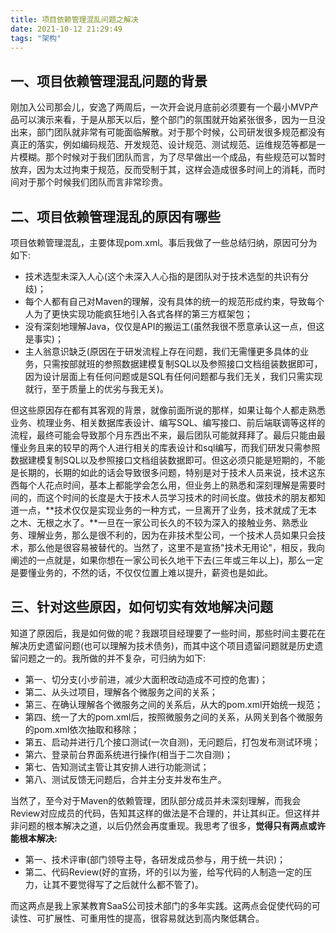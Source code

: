 ```yaml
---
title: 项目依赖管理混乱问题之解决
date: 2021-10-12 21:29:49
tags: "架构"
---
```


## 一、项目依赖管理混乱问题的背景
刚加入公司那会儿，安逸了两周后，一次开会说月底前必须要有一个最小MVP产品可以演示来看，于是从那天以后，整个部门的氛围就开始紧张很多，因为一旦没出来，部门团队就非常有可能面临解散。对于那个时候，公司研发很多规范都没有真正的落实，例如编码规范、开发规范、设计规范、测试规范、运维规范等都是一片模糊。那个时候对于我们团队而言，为了尽早做出一个成品，有些规范可以暂时放弃，因为太过拘束于规范，反而受制于其，这样会造成很多时间上的消耗，而时间对于那个时候我们团队而言非常珍贵。
<!--more-->

## 二、项目依赖管理混乱的原因有哪些
项目依赖管理混乱，主要体现pom.xml。事后我做了一些总结归纳，原因可分为如下:

- 技术选型未深入人心(这个未深入人心指的是团队对于技术选型的共识有分歧)；
- 每个人都有自己对Maven的理解，没有具体的统一的规范形成约束，导致每个人为了更快实现功能疯狂地引入各式各样的第三方框架包；
- 没有深刻地理解Java，仅仅是API的搬运工(虽然我很不愿意承认这一点，但这是事实)；
- 主人翁意识缺乏(原因在于研发流程上存在问题，我们无需懂更多具体的业务，只需按部就班的参照数据建模复制SQL以及参照接口文档组装数据即可，因为设计层面上有任何问题或是SQL有任何问题都与我们无关，我们只需实现就行，至于质量上的优劣与我无关)。

但这些原因存在都有其客观的背景，就像前面所说的那样，如果让每个人都走熟悉业务、梳理业务、相关数据库表设计、编写SQL、编写接口、前后端联调等这样的流程，最终可能会导致那个月东西出不来，最后团队可能就拜拜了。最后只能由最懂业务且来的较早的两个人进行相关的库表设计和sql编写，而我们研发只需参照数据建模复制SQL以及参照接口文档组装数据即可。但这必须只能是短期的，不能是长期的，长期的如此的话会导致很多问题，特别是对于技术人员来说，技术这东西每个人花点时间，基本上都能学会怎么用，但业务上的熟悉和深刻理解是需要时间的，而这个时间的长度是大于技术人员学习技术的时间长度。做技术的朋友都知道一点，**技术仅仅是实现业务的一种方式，一旦离开了业务，技术就成了无本之木、无根之水了。**一旦在一家公司长久的不较为深入的接触业务、熟悉业务、理解业务，那么是很不利的，因为在非技术型公司，一个技术人员如果只会技术，那么他是很容易被替代的。当然了，这里不是宣扬"技术无用论"，相反，我向阐述的一点就是，如果你想在一家公司长久地干下去(三年或三年以上)，那么一定是要懂业务的，不然的话，不仅仅位置上难以提升，薪资也是如此。

## 三、针对这些原因，如何切实有效地解决问题
知道了原因后，我是如何做的呢？我跟项目经理要了一些时间，那些时间主要花在解决历史遗留问题(也可以理解为技术债务)，而其中这个项目遗留问题就是历史遗留问题之一的。我所做的并不复杂，可归纳为如下:

- 第一、切分支(小步前进，减少大面积改动造成不可控的危害)；
- 第二、从头过项目，理解各个微服务之间的关系；
- 第三、在确认理解各个微服务之间的关系后，从大的pom.xml开始统一规范；
- 第四、统一了大的pom.xml后，按照微服务之间的关系，从网关到各个微服务的pom.xml依次抽取和移除；
- 第五、启动并进行几个接口测试(一次自测)，无问题后，打包发布测试环境；
- 第六、登录前台界面系统进行操作(相当于二次自测)；
- 第七、告知测试主管让其安排人进行功能测试；
- 第八、测试反馈无问题后，合并主分支并发布生产。

当然了，至今对于Maven的依赖管理，团队部分成员并未深刻理解，而我会Review对应成员的代码，告知其这样的做法是不合理的，并让其纠正。但这样并非问题的根本解决之道，以后仍然会再度重现。我思考了很多，**觉得只有两点或许能根本解决:**

- 第一、技术评审(部门领导主导，各研发成员参与，用于统一共识)；
- 第二、代码Review(好的宣扬，坏的引以为鉴，给写代码的人制造一定的压力，让其不要觉得写了之后就什么都不管了)。

而这两点是我上家某教育SaaS公司技术部门的多年实践。这两点会促使代码的可读性、可扩展性、可重用性的提高，很容易就达到高内聚低耦合。